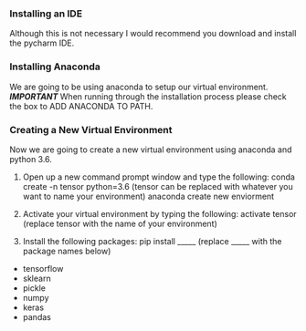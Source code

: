 ### Installing an IDE <br />
Although this is not necessary I would recommend you download and install the pycharm IDE.

### Installing Anaconda <br />
We are going to be using anaconda to setup our virtual environment. <br />
***IMPORTANT*** When running through the installation process please check the box to ADD ANACONDA TO PATH.

### Creating a New Virtual Environment <br />
Now we are going to create a new virtual environment using anaconda and python 3.6.

1. Open up a new command prompt window and type the following: conda create -n tensor python=3.6 (tensor can be replaced with whatever you want to name your environment)
anaconda create new enviorment

2. Activate your virtual environment by typing the following: activate tensor (replace tensor with the name of your environment)


3. Install the following packages: pip install _____    (replace _____ with the package names below)
- tensorflow
- sklearn
- pickle
- numpy
- keras
- pandas


